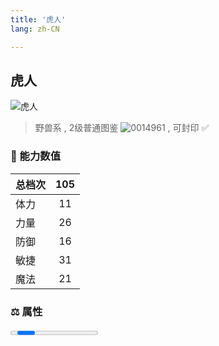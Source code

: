 ```yaml
---
title: '虎人'
lang: zh-CN

---
```



## 虎人

![虎人](https://user-images.githubusercontent.com/78347270/115937668-69804200-a4d3-11eb-88d8-411c3fb1a650.gif) 

> 野兽系 , 2级普通图鉴 ![0014961](https://user-images.githubusercontent.com/78347270/115963859-4ea5e000-a55c-11eb-84e2-5fee99d1fbb6.gif) , 可封印 ✅ 


### 💪 能力数值

| 总档次       | 105            |
| :----------- |:-------------:|
| 体力      | 11   <Stars :number="1" />  |
| 力量      | 26   <Stars :number="2.5" />  |
| 防御      | 16  <Stars :number="1.5" />  | 
| 敏捷      | 31  <Stars :number="3" />  | 
| 魔法      | 21  <Stars :number="2" />   | 


### ⚖️ 属性


<Progress earth :number="3" />

<Progress water :number="0" />

<Progress fire :number="0" />

<Progress wind :number="7" />


### 📿 盗窃物品

> ##### 美丽项链 ![001](https://user-images.githubusercontent.com/78347270/115979435-e3422980-a5c0-11eb-8a80-a447fdf4a46c.gif)
> 令人觉得华丽的首饰, 混乱+2, 耐久300左右


### 👶 1级出现点

无



